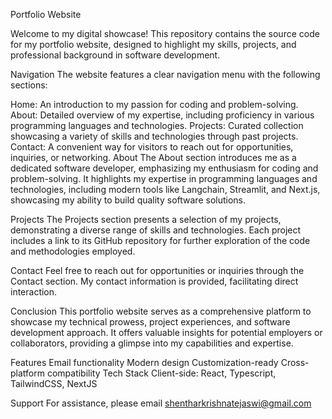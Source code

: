 Portfolio Website

Welcome to my digital showcase! This repository contains the source code for my portfolio website, designed to highlight my skills, projects, and professional background in software development.

Navigation
The website features a clear navigation menu with the following sections:

Home: An introduction to my passion for coding and problem-solving.
About: Detailed overview of my expertise, including proficiency in various programming languages and technologies.
Projects: Curated collection showcasing a variety of skills and technologies through past projects.
Contact: A convenient way for visitors to reach out for opportunities, inquiries, or networking.
About
The About section introduces me as a dedicated software developer, emphasizing my enthusiasm for coding and problem-solving. It highlights my expertise in programming languages and technologies, including modern tools like Langchain, Streamlit, and Next.js, showcasing my ability to build quality software solutions.

Projects
The Projects section presents a selection of my projects, demonstrating a diverse range of skills and technologies. Each project includes a link to its GitHub repository for further exploration of the code and methodologies employed.

Contact
Feel free to reach out for opportunities or inquiries through the Contact section. My contact information is provided, facilitating direct interaction.

Conclusion
This portfolio website serves as a comprehensive platform to showcase my technical prowess, project experiences, and software development approach. It offers valuable insights for potential employers or collaborators, providing a glimpse into my capabilities and expertise.

Features
Email functionality
Modern design
Customization-ready
Cross-platform compatibility
Tech Stack
Client-side: React, Typescript, TailwindCSS, NextJS

Support
For assistance, please email shentharkrishnatejaswi@gmail.com

